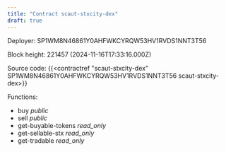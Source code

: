 ```yaml
---
title: "Contract scaut-stxcity-dex"
draft: true
---
```

Deployer: SP1WM8N46861Y0AHFWKCYRQW53HV1RVDS1NNT3T56


 



Block height: 221457 (2024-11-16T17:33:16.000Z)

Source code: {{<contractref "scaut-stxcity-dex" SP1WM8N46861Y0AHFWKCYRQW53HV1RVDS1NNT3T56 scaut-stxcity-dex>}}

Functions:

* buy _public_
* sell _public_
* get-buyable-tokens _read_only_
* get-sellable-stx _read_only_
* get-tradable _read_only_
